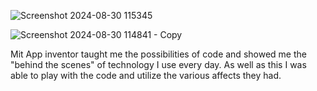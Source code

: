 ![Screenshot 2024-08-30 115345](https://github.com/user-attachments/assets/6cac9398-d476-4c71-969e-3c14ed936efe)

![Screenshot 2024-08-30 114841 - Copy](https://github.com/user-attachments/assets/f8d2adae-1990-4e1c-8dbc-bfa59fc9d5c8)

Mit App inventor taught me the possibilities of code and showed me the "behind the scenes" of technology I use every day. 
As well as this I was able to play with the code and utilize the various affects they had.
